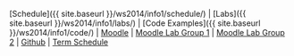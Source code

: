 
[Schedule]({{ site.baseurl }}/ws2014/info1/schedule/) | [Labs]({{ site.baseurl }}/ws2014/info1/labs/)
| [Code Examples]({{ site.baseurl }}/ws2014/info1/code/)
| [Moodle](https://moodle.htw-berlin.de/course/view.php?id=3994)
| [Moodle Lab Group 1](https://moodle.htw-berlin.de/course/view.php?id=4070)
| [Moodle Lab Group 2](https://moodle.htw-berlin.de/course/view.php?id=4069)
| [Github](http://github.com/htw-imi-info1) | [Term Schedule](https://lsf.htw-berlin.de/qisserver/rds?state=wplan&act=stg&pool=stg&show=plan&P.vx=kurz&r_zuordabstgv.semvonint=1&r_zuordabstgv.sembisint=1&missing=allTerms&k_abstgv.abstgvnr=231)
